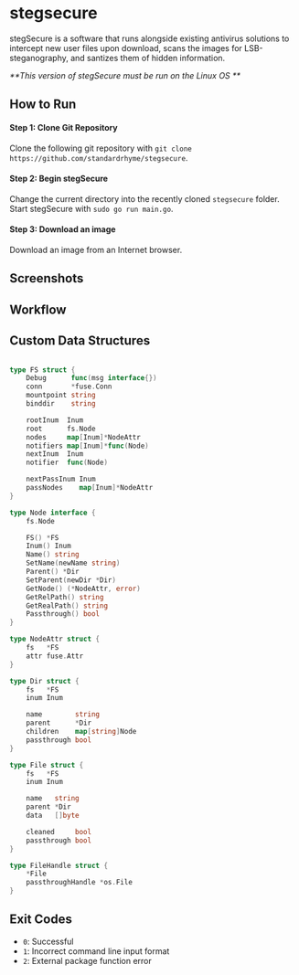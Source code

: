 # stegsecure

stegSecure is a software that runs alongside existing antivirus solutions to intercept new user files upon download, scans the images for 
LSB-steganography, and santizes them of hidden information.

_**This version of stegSecure must be run on the Linux OS **_

## How to Run 
#### Step 1: Clone Git Repository
Clone the following git repository with `git clone https://github.com/standardrhyme/stegsecure`.

#### Step 2: Begin stegSecure 
Change the current directory into the recently cloned `stegsecure` folder. Start stegSecure with `sudo go run main.go`.

#### Step 3: Download an image 
Download an image from an Internet browser.

## Screenshots

## Workflow

## Custom Data Structures
```go

type FS struct {
	Debug      func(msg interface{})
	conn       *fuse.Conn
	mountpoint string
	binddir    string

	rootInum  Inum
	root      fs.Node
	nodes     map[Inum]*NodeAttr
	notifiers map[Inum]*func(Node)
	nextInum  Inum
	notifier  func(Node)

	nextPassInum Inum
	passNodes    map[Inum]*NodeAttr
}

type Node interface {
	fs.Node

	FS() *FS
	Inum() Inum
	Name() string
	SetName(newName string)
	Parent() *Dir
	SetParent(newDir *Dir)
	GetNode() (*NodeAttr, error)
	GetRelPath() string
	GetRealPath() string
	Passthrough() bool
}

type NodeAttr struct {
	fs   *FS
	attr fuse.Attr
}

type Dir struct {
	fs   *FS
	inum Inum

	name        string
	parent      *Dir
	children    map[string]Node
	passthrough bool
}

type File struct {
	fs   *FS
	inum Inum

	name   string
	parent *Dir
	data   []byte

	cleaned     bool
	passthrough bool
}

type FileHandle struct {
	*File
	passthroughHandle *os.File
}
```
## Exit Codes 
- `0`: Successful
- `1`: Incorrect command line input format
- `2`: External package function error

